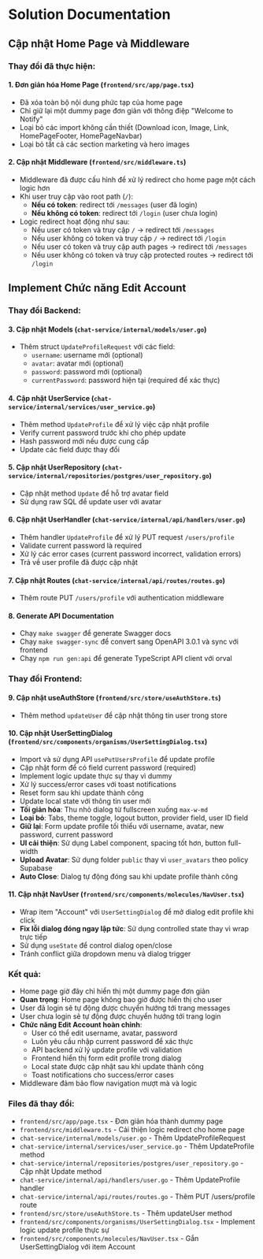 # Solution Documentation

## Cập nhật Home Page và Middleware

### Thay đổi đã thực hiện:

#### 1. Đơn giản hóa Home Page (`frontend/src/app/page.tsx`)
- Đã xóa toàn bộ nội dung phức tạp của home page
- Chỉ giữ lại một dummy page đơn giản với thông điệp "Welcome to Notify"
- Loại bỏ các import không cần thiết (Download icon, Image, Link, HomePageFooter, HomePageNavbar)
- Loại bỏ tất cả các section marketing và hero images

#### 2. Cập nhật Middleware (`frontend/src/middleware.ts`)
- Middleware đã được cấu hình để xử lý redirect cho home page một cách logic hơn
- Khi user truy cập vào root path (`/`):
  - **Nếu có token**: redirect tới `/messages` (user đã login)
  - **Nếu không có token**: redirect tới `/login` (user chưa login)
- Logic redirect hoạt động như sau:
  - Nếu user có token và truy cập `/` → redirect tới `/messages`
  - Nếu user không có token và truy cập `/` → redirect tới `/login`
  - Nếu user có token và truy cập auth pages → redirect tới `/messages`
  - Nếu user không có token và truy cập protected routes → redirect tới `/login`

## Implement Chức năng Edit Account

### Thay đổi Backend:

#### 3. Cập nhật Models (`chat-service/internal/models/user.go`)
- Thêm struct `UpdateProfileRequest` với các field:
  - `username`: username mới (optional)
  - `avatar`: avatar mới (optional) 
  - `password`: password mới (optional)
  - `currentPassword`: password hiện tại (required để xác thực)

#### 4. Cập nhật UserService (`chat-service/internal/services/user_service.go`)
- Thêm method `UpdateProfile` để xử lý việc cập nhật profile
- Verify current password trước khi cho phép update
- Hash password mới nếu được cung cấp
- Update các field được thay đổi

#### 5. Cập nhật UserRepository (`chat-service/internal/repositories/postgres/user_repository.go`)
- Cập nhật method `Update` để hỗ trợ avatar field
- Sử dụng raw SQL để update user với avatar

#### 6. Cập nhật UserHandler (`chat-service/internal/api/handlers/user.go`)
- Thêm handler `UpdateProfile` để xử lý PUT request `/users/profile`
- Validate current password là required
- Xử lý các error cases (current password incorrect, validation errors)
- Trả về user profile đã được cập nhật

#### 7. Cập nhật Routes (`chat-service/internal/api/routes/routes.go`)
- Thêm route PUT `/users/profile` với authentication middleware

#### 8. Generate API Documentation
- Chạy `make swagger` để generate Swagger docs
- Chạy `make swagger-sync` để convert sang OpenAPI 3.0.1 và sync với frontend
- Chạy `npm run gen:api` để generate TypeScript API client với orval

### Thay đổi Frontend:

#### 9. Cập nhật useAuthStore (`frontend/src/store/useAuthStore.ts`)
- Thêm method `updateUser` để cập nhật thông tin user trong store

#### 10. Cập nhật UserSettingDialog (`frontend/src/components/organisms/UserSettingDialog.tsx`)
- Import và sử dụng API `usePutUsersProfile` để update profile
- Cập nhật form để có field current password (required)
- Implement logic update thực sự thay vì dummy
- Xử lý success/error cases với toast notifications
- Reset form sau khi update thành công
- Update local state với thông tin user mới
- **Tối giản hóa**: Thu nhỏ dialog từ fullscreen xuống `max-w-md`
- **Loại bỏ**: Tabs, theme toggle, logout button, provider field, user ID field
- **Giữ lại**: Form update profile tối thiểu với username, avatar, new password, current password
- **UI cải thiện**: Sử dụng Label component, spacing tốt hơn, button full-width
- **Upload Avatar**: Sử dụng folder `public` thay vì `user_avatars` theo policy Supabase
- **Auto Close**: Dialog tự động đóng sau khi update profile thành công

#### 11. Cập nhật NavUser (`frontend/src/components/molecules/NavUser.tsx`)
- Wrap item "Account" với `UserSettingDialog` để mở dialog edit profile khi click
- **Fix lỗi dialog đóng ngay lập tức**: Sử dụng controlled state thay vì wrap trực tiếp
- Sử dụng `useState` để control dialog open/close
- Tránh conflict giữa dropdown menu và dialog trigger

### Kết quả:
- Home page giờ đây chỉ hiển thị một dummy page đơn giản
- **Quan trọng**: Home page không bao giờ được hiển thị cho user
- User đã login sẽ tự động được chuyển hướng tới trang messages
- User chưa login sẽ tự động được chuyển hướng tới trang login
- **Chức năng Edit Account hoàn chỉnh**:
  - User có thể edit username, avatar, password
  - Luôn yêu cầu nhập current password để xác thực
  - API backend xử lý update profile với validation
  - Frontend hiển thị form edit profile trong dialog
  - Local state được cập nhật sau khi update thành công
  - Toast notifications cho success/error cases
- Middleware đảm bảo flow navigation mượt mà và logic

### Files đã thay đổi:
- `frontend/src/app/page.tsx` - Đơn giản hóa thành dummy page
- `frontend/src/middleware.ts` - Cải thiện logic redirect cho home page
- `chat-service/internal/models/user.go` - Thêm UpdateProfileRequest
- `chat-service/internal/services/user_service.go` - Thêm UpdateProfile method
- `chat-service/internal/repositories/postgres/user_repository.go` - Cập nhật Update method
- `chat-service/internal/api/handlers/user.go` - Thêm UpdateProfile handler
- `chat-service/internal/api/routes/routes.go` - Thêm PUT /users/profile route
- `frontend/src/store/useAuthStore.ts` - Thêm updateUser method
- `frontend/src/components/organisms/UserSettingDialog.tsx` - Implement logic update profile thực sự
- `frontend/src/components/molecules/NavUser.tsx` - Gắn UserSettingDialog với item Account
